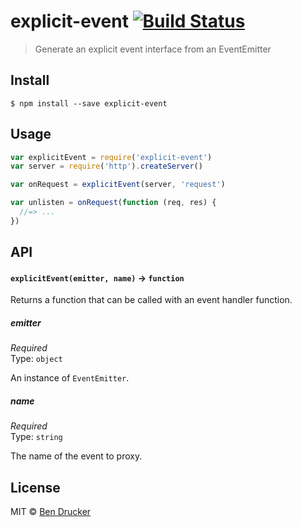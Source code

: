 # explicit-event [![Build Status](https://travis-ci.org/bendrucker/explicit-event.svg?branch=master)](https://travis-ci.org/bendrucker/explicit-event)

> Generate an explicit event interface from an EventEmitter


## Install

```
$ npm install --save explicit-event
```


## Usage

```js
var explicitEvent = require('explicit-event')
var server = require('http').createServer()

var onRequest = explicitEvent(server, 'request')

var unlisten = onRequest(function (req, res) {
  //=> ...  
})
```

## API

#### `explicitEvent(emitter, name)` -> `function`

Returns a function that can be called with an event handler function.

##### emitter

*Required*  
Type: `object`

An instance of `EventEmitter`.

##### name

*Required*  
Type: `string`

The name of the event to proxy.


## License

MIT © [Ben Drucker](http://bendrucker.me)
